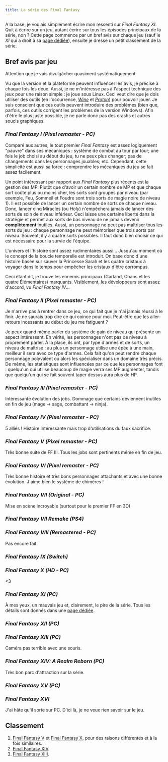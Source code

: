 ```yaml
---
title: La série des Final Fantasy
---
```


À la base, je voulais simplement écrire mon ressenti sur *Final Fantasy XI*.
Quit à écrire sur un jeu, autant écrire sur tous les épisodes principaux de la série, non ?
Cette page commence par un bref avis sur chaque jeu (sauf le *XI* qui a droit à sa [page dédiée](FFXI/FFXI.md)), ensuite je dresse un petit classement de la série.

## Bref avis par jeu
Attention que je vais divulgâcher quasiment systématiquement.

Vu que la version et la plateforme peuvent influencer les avis, je précise à chaque fois les deux.
Aussi, je ne m'intéresse pas à l'aspect technique des jeux pour une raison simple : je joue sous Linux.
Ceci veut dire que je dois utiliser des outils (en l'occurrence, *[Wine](https://www.winehq.org/)* et *[Proton](https://github.com/ValveSoftware/Proton/)*) pour pouvoir jouer.
Je suis conscient que ces outils peuvent introduire des problèmes (bien que, parfois, ces outils corrigent les problèmes de la version Windows).
Afin d'être le plus juste possible, je ne parle donc pas des crashs et autres soucis graphiques.

### *Final Fantasy I (Pixel remaster - PC)*
Comparé aux autres, le tout premier *Final Fantasy* est assez logiquement "pauvre" dans ses mécaniques : système de combat au tour par tour; une fois le job choisi au début du jeu, tu ne peux plus changer; pas de changements dans les personnages jouables; etc.
Cependant, cette simplicité est aussi sa force : comprendre les mécaniques du jeu se fait assez facilement.

Un point intéressant par rapport aux *Final Fantasy* plus récents est la gestion des MP.
Plutôt que d'avoir un certain nombre de MP et que chaque sort coûte plus ou moins cher, les sorts sont groupés par niveau (par exemple, Feu, Sommeil et Foudre sont trois sorts de magie noire de niveau 1).
Il est possible de lancer un certain nombre de sorts de chaque niveau.
Donc, lancer cinq Miracles (ou *Holy*) n'empêchera jamais de lancer des sorts de soin de niveau inférieur.
Ceci laisse une certaine liberté dans la stratégie et permet aux sorts de bas niveau de ne jamais devenir **complètement** inutiles.
Aussi, un personnage ne peut pas maîtriser tous les sorts du jeu : chaque personnage ne peut mémoriser que trois sorts par niveau.
Souvent, il y a quatre sorts possibles.
Il faut donc bien choisir ce qui est nécessaire pour la survie de l'équipe.

L'univers et l'histoire sont assez rudimentaires aussi... Jusqu'au moment où le concept de la boucle temporelle est introduit.
On base donc d'une histoire basée sur sauver la Princesse Sarah et les quatre cristaux à voyager dans le temps pour empêcher les cristaux d'être corrompus.

Ceci étant dit, je trouve les ennemis principaux (Garland, Chaos et les quatre Élémentaires) marquants.
Visiblement, les développeurs sont assez d'accord, vu *Final Fantasy IV*...

### *Final Fantasy II (Pixel remaster - PC)*
Je n'arrive pas à rentrer dans ce jeu, ce qui fait que je n'ai jamais réussi à le finir.
Je ne saurais trop dire ce qui coince pour moi.
Peut-être que les aller-retours incessants au début du jeu me fatiguent ?

Je peux quand même parler du système de gain de niveau qui présente un aspect intéressant.
En vérité, les personnages n'ont pas de niveau à proprement parler.
À la place, ils ont, par type d'armes et de sorts, un niveau de maîtrise : au plus un personnage utilise une épée à une main, meilleur il sera avec ce type d'armes.
Cela fait qu'on peut rendre chaque personnage polyvalent ou alors les spécialiser dans un domaine très précis.
De même, les statistiques sont influencées par ce que les personnages font : quelqu'un qui utilise beaucoup de magie verra ses MP augmenter, tandis que quelqu'un qui se fait souvent taper dessus aura plus de HP.

### *Final Fantasy III (Pixel remaster - PC)*
Intéressante évolution des jobs. Dommage que certains deviennent inutiles en fin de jeu (mage -> sage, combattant -> ninja).

### *Final Fantasy IV (Pixel remaster - PC)*
5 alliés !
Histoire intéressante mais trop d'utilisations du faux sacrifice.

### *Final Fantasy V (Pixel remaster - PC)*
Très bonne suite de FF III.
Tous les jobs sont pertinents même en fin de jeu.

### *Final Fantasy VI (Pixel remaster - PC)*
Très bonne histoire et très bons personnages attachants et avec une bonne évolution.
J'aime bien le système de chimères !

### *Final Fantasy VII (Original - PC)*
Mise en scène incroyable (surtout pour le premier FF en 3D)

### *Final Fantasy VII Remake (PS4)*

### *Final Fantasy VIII (Remastered - PC)*
Pas encore fait.

### *Final Fantasy IX (Switch)*

### *Final Fantasy X (HD - PC)*
<3

### *Final Fantasy XI (PC)*
À mes yeux, un mauvais jeu et, clairement, le pire de la série.
Tous les détails sont donnés dans une [page dédiée](FFXI/FFXI.md).

### *Final Fantasy XII (PC)*

### *Final Fantasy XIII (PC)*
Caméra pas terrible avec une souris.

### *Final Fantasy XIV: A Realm Reborn (PC)*
Très bon parc d'attraction sur la série.

### *Final Fantasy XV (PC)*

### *Final Fantasy XVI*
J'ai hâte qu'il sorte sur PC.
D'ici là, je ne veux rien savoir sur le jeu.

## Classement

  1. [Final Fantasy V](#final-fantasy-v-pixel-remaster---pc) et [Final Fantasy X](#final-fantasy-x-hd---pc), pour des raisons différentes et à la fois similaires.
  2. [Final Fantasy XIV](#final-fantasy-xiv-a-realm-reborn-pc).
  3. [Final Fantasy XIII](#final-fantasy-xiii-pc).